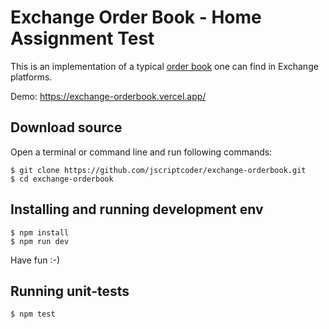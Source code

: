 # Exchange Order Book - Home Assignment Test

This is an implementation of a typical [order book](https://www.coindesk.com/crypto-trading-101-how-to-read-an-exchange-order-book/) one can find in Exchange platforms.

Demo: https://exchange-orderbook.vercel.app/

## Download source
Open a terminal or command line and run following commands:
```shell
$ git clone https://github.com/jscriptcoder/exchange-orderbook.git
$ cd exchange-orderbook
```

## Installing and running development env
```shell
$ npm install
$ npm run dev
```

Have fun :-)

## Running unit-tests
```shell
$ npm test
```
